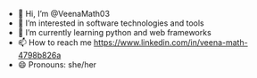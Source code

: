 - 👋 Hi, I’m @VeenaMath03
- 👀 I’m interested in software technologies and tools
- 🌱 I’m currently learning python and web frameworks
- 📫 How to reach me https://www.linkedin.com/in/veena-math-4798b826a
- 😄 Pronouns: she/her
  

<!---
VeenaMath03/VeenaMath03 is a ✨ special ✨ repository because its `README.md` (this file) appears on your GitHub profile.
You can click the Preview link to take a look at your changes.
--->
